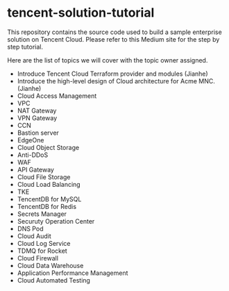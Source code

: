 # tencent-solution-tutorial

This repository contains the source code used to build a sample enterprise solution on Tencent Cloud. Please refer to this Medium site for the step by step tutorial. 

Here are the list of topics we will cover with the topic owner assigned. 

- Introduce Tencent Cloud Terraform provider and modules  (Jianhe) 
- Introduce the high-level design of Cloud architecture for Acme MNC. (Jianhe)
- Cloud Access Management
- VPC
- NAT Gateway
- VPN Gateway
- CCN
- Bastion server
- EdgeOne
- Cloud Object Storage
- Anti-DDoS
- WAF
- API Gateway
- Cloud File Storage
- Cloud Load Balancing
- TKE
- TencentDB for MySQL
- TencentDB for Redis
- Secrets Manager
- Securuty Operation Center
- DNS Pod
- Cloud Audit
- Cloud Log Service
- TDMQ for Rocket
- Cloud Firewall
- Cloud Data Warehouse
- Application Performance Management
- Cloud Automated Testing
